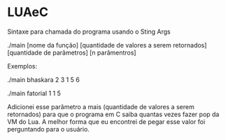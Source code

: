 # LUAeC
 
Sintaxe para chamada do programa usando o Sting Args

./main [nome da função] [quantidade de valores a serem retornados] [quantidade de parâmetros] [n parâmentros]

Exemplos:

./main bhaskara 2 3 1 5 6

./main fatorial 1 1 5

Adicionei esse parâmetro a mais (quantidade de valores a serem retornados) para que o programa em C saiba quantas vezes fazer pop da VM do Lua. A melhor forma que eu encontrei de pegar esse valor foi perguntando para o usuário.
